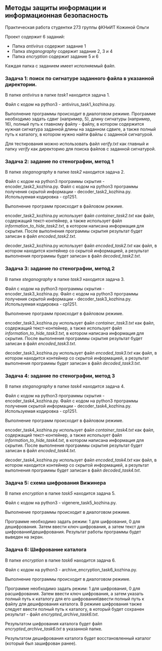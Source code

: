 ## Методы защиты информации и информационная безопасность

Практическая работа студентки 273 группы фКНиИТ Кожиной Ольги

Проект содержит 6 заданий:
- Папка *antivirus* содержит задание 1
- Папка *steganography* содержит задание 2, 3 и 4
- Папка *encryption* содержит задание 5 и 6

Каждая папка с заданием имеет исполняемый файл. 

### Задача 1: поиск по сигнатуре заданного файла в указанной директории.

В папке *antivirus* в папке *task1* находится задача 1.

Файл с кодом на python3 - antivirus_task1_kozhina.py.

Выполнение программы происходит в диалоговом режиме. Программе
необходимо задать сдвиг (например, 5), длину сигнатуры (например, 16), полный путь к 
главному файлу - файлу, в котором содержится нужная сигнатура заданной длины 
на заданном сдвиге, а также полный путь к каталогу, в котором нужно найти файлы с заданной сигнатурой.

Для тестирования можно использовать файл *verify.txt* как главный и папку *verify* как директорию
для поиска файлов с заданной сигнатурой.

### Задача 2: задание по стенографии, метод 1

В папке *steganography* в папке *task2* находится задача 2.

Файл с кодом на python3 программы скрытия - encoder_task2_kozhina.py.
Файл с кодом на python3 программы получения скрытой информации - decoder_task2_kozhina.py.
Используемая кодировка - cp1251.

Выполнение программ происходит в файловом режиме.

encoder_task2_kozhina.py использует файл *container_task2.txt* как файл, содержащий текст-контейнер, а также использует
файл *information_to_hide_task2.txt*, в котором написана информация для скрытия. После выполнения программы скрытия
результат будет записан в файл *encoded_task2.txt*.

decoder_task2_kozhina.py использует файл *encoded_task2.txt* как файл, в котором находится контейнер со скрытой информацией, 
а результат выполнения программы будет записан в файл *decoded_task2.txt*.

### Задача 3: задание по стенографии, метод 2

В папке *steganography* в папке *task3* находится задача 3.

Файл с кодом на python3 программы скрытия - encoder_task3_kozhina.py.
Файл с кодом на python3 программы получения скрытой информации - decoder_task3_kozhina.py.
Используемая кодировка - cp1251.

Выполнение программ происходит в файловом режиме.

encoder_task3_kozhina.py использует файл *container_task3.txt* как файл, содержащий текст-контейнер, а также использует
файл *information_to_hide_task3.txt*, в котором написана информация для скрытия. После выполнения программы скрытия
результат будет записан в файл *encoded_task3.txt*.

decoder_task3_kozhina.py использует файл *encoded_task3.txt* как файл, в котором находится контейнер со скрытой информацией, 
а результат выполнения программы будет записан в файл *decoded_task3.txt*.

### Задача 4: задание по стенографии, метод 3

В папке *steganography* в папке *task4* находится задача 4.

Файл с кодом на python3 программы скрытия - encoder_task4_kozhina.py.
Файл с кодом на python3 программы получения скрытой информации - decoder_task4_kozhina.py.
Используемая кодировка - cp1251.

Выполнение программ происходит в файловом режиме.

encoder_task4_kozhina.py использует файл *container_task4.txt* как файл, содержащий текст-контейнер, а также использует
файл *information_to_hide_task4.txt*, в котором написана информация для скрытия. После выполнения программы скрытия
результат будет записан в файл *encoded_task4.txt*.

decoder_task4_kozhina.py использует файл *encoded_task4.txt* как файл, в котором находится контейнер со скрытой информацией, 
а результат выполнения программы будет записан в файл *decoded_task4.txt*.

### Задача 5: cхема шифрования Вижинера

В папке *encryption* в папке *task5* находится задача 5.

Файл с кодом на python3 - vigenere_task5_kozhina.py.

Выполнение программы происходит в диалоговом режиме.

Программе необходимо задать режим: 1 для шифрования, 0 для дешифрования. Затем ввести ключ шифрования, а затем 
текст для шифрования\дешифрования. Результат работы программы будет выведен на экран.

### Задача 6: Шифрование каталога

В папке *encryption* в папке *task6* находится задача 6.

Файл с кодом на python3 - archive_encryption_task6_kozhina.py.

Выполнение программы происходит в диалоговом режиме.

Программе необходимо задать режим: 1 для шифрования, 0 для расшифрования. 
Затем ввести ключ шифрования, а затем указать полный путь к каталогу для его шифрования\ввести полный путь к файлу для дешифрования каталога.
В режиме шифрования также следует ввести полный путь к каталогу, в который будет сохранен результат - файл *encrypted_archive_task6.txt*.

Результатом шифрования каталога будет файл *encrypted_archive_task6.txt* в указанной папке.

Результатом дешифрования каталога будет восстановленный каталог (который был зашифрован ранее).




